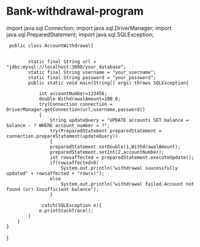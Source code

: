 # Bank-withdrawal-program
import java.sql.Connection;
import java.sql.DriverManager;
import java.sql.PreparedStatement;
import java.sql.SQLException;
     
     public class AccountWithdrawal{
        
        
            static final String url = "jdbc:mysql://localhost:3000/your_database";
            static final String username = "your_username";
            static final String password = "your_password";
            public static void main(String[] args) throws SQLException{
                
                int accountNumber=123456;
                double WithdrawalAmount=100.0;
                try(Connection connection = DriverManager.getConnection(url,username,password))
                {
                    String updateQuery = "UPDATE accounts SET balance = balance - ? WHERE account_number = ?";
                    try(PreparedStatement preparedStatement = connection.prepareStatement(updateQuery))
                    {
                    preparedStatement.setDouble(1,WithdrawalAmount);
                    preparedStatement.setInt(2,accountNumber);
                    int rowsaffected = preparedStatement.executeUpdate();
                    if(rowsaffected>0)
                        System.out.println("withdrawal suucessfully updated" + rowsaffected + "row(s)");
                    else
                        System.out.println("withdrawal failed.Account not found (or) Insufficient balance");
                    }   
                
                 catch(SQLException e){
                e.printStackTrace();
            }
        }
    }
}
            
            
           
                 
            
            


        

     
